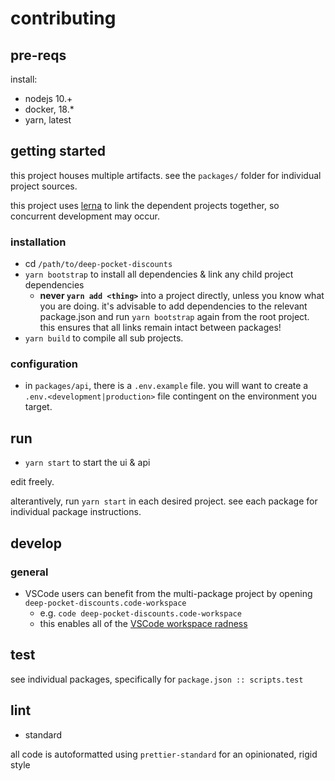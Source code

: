 # contributing

## pre-reqs

install:

- nodejs 10.+
- docker, 18.*
- yarn, latest

## getting started

this project houses multiple artifacts.  see the `packages/` folder for individual project sources.

this project uses [lerna](https://www.npmjs.com/package/lerna) to link the dependent projects together, so concurrent development may occur.

### installation

- cd `/path/to/deep-pocket-discounts`
- `yarn bootstrap` to install all dependencies & link any child project dependencies
  - **never `yarn add <thing>`** into a project directly, unless you know what you are doing.  it's advisable to add dependencies to the relevant package.json and run `yarn bootstrap` again from the root project.  this ensures that all links remain intact between packages!
- `yarn build` to compile all sub projects.

### configuration

- in `packages/api`, there is a `.env.example` file.  you will want to create a `.env.<development|production>` file contingent on the environment you target.

## run

- `yarn start` to start the ui & api

edit freely.

alterantively, run `yarn start` in each desired project.  see each package for individual package instructions.

## develop

### general

- VSCode users can benefit from the multi-package project by opening `deep-pocket-discounts.code-workspace`
  - e.g. `code deep-pocket-discounts.code-workspace`
  - this enables all of the [VSCode workspace radness](https://code.visualstudio.com/docs/editor/multi-root-workspaces)

## test

see individual packages, specifically for `package.json :: scripts.test`


## lint

- standard

all code is autoformatted using `prettier-standard` for an opinionated, rigid style
